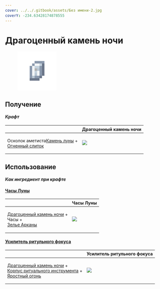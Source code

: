 ```yaml
---
cover: ../../.gitbook/assets/Без имени-2.jpg
coverY: -234.63428174878555
---
```


# Драгоценный камень ночи

<figure><img src="../../.gitbook/assets/perk_gem_night_128.png" alt=""><figcaption></figcaption></figure>

## Получение

#### _Крафт_

|                                                                                                                   |  Драгоценный камень ночи                        |
| ----------------------------------------------------------------------------------------------------------------- | ----------------------------------------------- |
| <p>Осколок аметиста<a href="moonstone.md">Камень луны</a> +<br><a href="fireite_ingot.md">Огненный слиток</a></p> | ![](../../.gitbook/assets/perk\_gem\_night.png) |

## Использование

#### _Как ингредиент при крафте_

#### [Часы Луны](moon_clock.md)

|                                                                                                                                |  Часы Луны                                 |
| ------------------------------------------------------------------------------------------------------------------------------ | ------------------------------------------ |
| <p><a href="perk_gem_night.md">Драгоценный камень ночи</a> +<br>Часы +<br><a href="weak_arcana_potion.md">Зелье Арканы</a></p> | ![](../../.gitbook/assets/moon\_clock.png) |

#### [Усилитель ритульного фокуса](ritual_focus_greater.md)

|                                                                                                                                                                                       |  Усилитель ритульного фокуса                          |
| ------------------------------------------------------------------------------------------------------------------------------------------------------------------------------------- | ----------------------------------------------------- |
| <p><a href="perk_gem_night.md">Драгоценный камень ночи</a> +<br><a href="ritual_focus_minor.md">Корпус ритуального инструмента</a> +<br><a href="fury_fire.md">Яростный огонь</a></p> | ![](../../.gitbook/assets/ritual\_focus\_greater.png) |

